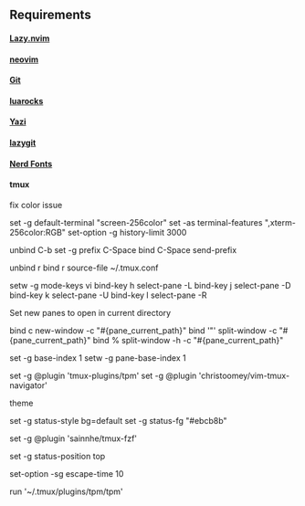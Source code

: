 ## Requirements

#### [Lazy.nvim](https://github.com/folke/lazy.nvim)

#### [neovim](https://neovim.io/)

#### [Git](https://git-scm.com/)

#### [luarocks](https://luarocks.org/)

#### [Yazi](https://github.com/sxyazi/yazi)

#### [lazygit](https://github.com/jesseduffield/lazygit)

#### [Nerd Fonts](https://www.nerdfonts.com/)

#### tmux

fix color issue

set -g default-terminal "screen-256color"
set -as terminal-features ",xterm-256color:RGB"
set-option -g history-limit 3000

unbind C-b
set -g prefix C-Space
bind C-Space send-prefix

unbind r
bind r source-file ~/.tmux.conf

setw -g mode-keys vi
bind-key h select-pane -L
bind-key j select-pane -D
bind-key k select-pane -U
bind-key l select-pane -R

Set new panes to open in current directory

bind c new-window -c "#{pane_current_path}"
bind '"' split-window -c "#{pane_current_path}"
bind % split-window -h -c "#{pane_current_path}"

set -g base-index 1
setw -g pane-base-index 1

set -g @plugin 'tmux-plugins/tpm'
set -g @plugin 'christoomey/vim-tmux-navigator'

theme

set -g status-style bg=default
set -g status-fg "#ebcb8b"

set -g @plugin 'sainnhe/tmux-fzf'

set -g status-position top

set-option -sg escape-time 10

run '~/.tmux/plugins/tpm/tpm'
